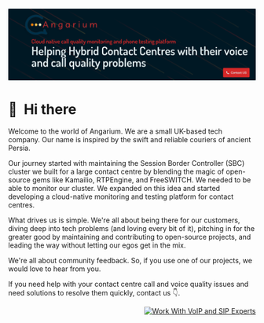 [![Angarium VoIP and SIP experts](https://github.com/angarium-cloud/.github/blob/main/profile/banner/image.png?raw=true)](https://angarium.io)

# 👋 &nbsp;Hi there

Welcome to the world of Angarium. We are a small UK-based tech company. Our name is inspired by the swift and reliable couriers of ancient Persia.

Our journey started with maintaining the Session Border Controller (SBC) cluster we built for a large contact centre by blending the magic of open-source gems like Kamailio, RTPEngine, and FreeSWITCH.
We needed to be able to monitor our cluster. We expanded on this idea and started developing a cloud-native monitoring and testing platform for contact centres.

What drives us is simple. We're all about being there for our customers, diving deep into tech problems (and loving every bit of it), pitching in for the greater good by maintaining and contributing to open-source projects, and leading the way without letting our egos get in the mix.

We're all about community feedback. So, if you use one of our projects, we would love to hear from you.

If you need help with your contact centre call and voice quality issues and need solutions to resolve them quickly, contact us 👇.

<p align="right">
  <a href="https://angarium.io/contact-us/" title="Work with us"><img src="https://img.shields.io/badge/Work_with_us-d62828?style=for-the-badge" alt="Work With VoIP and SIP Experts"></a>
</p>
